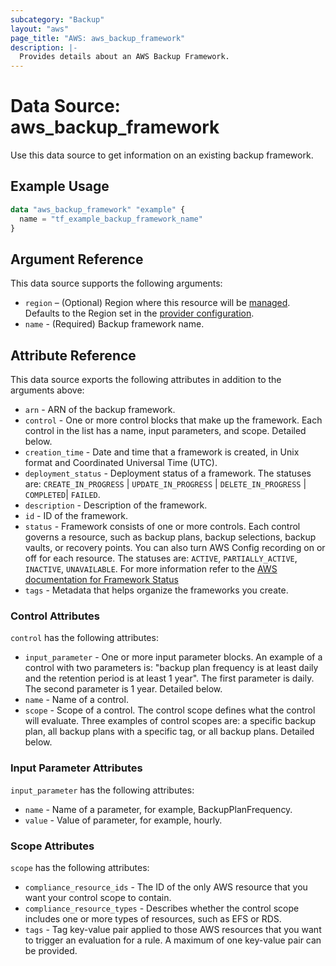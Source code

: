 ```yaml
---
subcategory: "Backup"
layout: "aws"
page_title: "AWS: aws_backup_framework"
description: |-
  Provides details about an AWS Backup Framework.
---
```


# Data Source: aws_backup_framework

Use this data source to get information on an existing backup framework.

## Example Usage

```terraform
data "aws_backup_framework" "example" {
  name = "tf_example_backup_framework_name"
}
```

## Argument Reference

This data source supports the following arguments:

* `region` – (Optional) Region where this resource will be [managed](https://docs.aws.amazon.com/general/latest/gr/rande.html#regional-endpoints). Defaults to the Region set in the [provider configuration](https://registry.terraform.io/providers/hashicorp/aws/latest/docs#aws-configuration-reference).
* `name` - (Required) Backup framework name.

## Attribute Reference

This data source exports the following attributes in addition to the arguments above:

* `arn` - ARN of the backup framework.
* `control` - One or more control blocks that make up the framework. Each control in the list has a name, input parameters, and scope. Detailed below.
* `creation_time` - Date and time that a framework is created, in Unix format and Coordinated Universal Time (UTC).
* `deployment_status` - Deployment status of a framework. The statuses are: `CREATE_IN_PROGRESS` | `UPDATE_IN_PROGRESS` | `DELETE_IN_PROGRESS` | `COMPLETED`| `FAILED`.
* `description` - Description of the framework.
* `id` - ID of the framework.
* `status` - Framework consists of one or more controls. Each control governs a resource, such as backup plans, backup selections, backup vaults, or recovery points. You can also turn AWS Config recording on or off for each resource. The statuses are: `ACTIVE`, `PARTIALLY_ACTIVE`, `INACTIVE`, `UNAVAILABLE`. For more information refer to the [AWS documentation for Framework Status](https://docs.aws.amazon.com/aws-backup/latest/devguide/API_DescribeFramework.html#Backup-DescribeFramework-response-FrameworkStatus)
* `tags` - Metadata that helps organize the frameworks you create.

### Control Attributes

`control` has the following attributes:

* `input_parameter` - One or more input parameter blocks. An example of a control with two parameters is: "backup plan frequency is at least daily and the retention period is at least 1 year". The first parameter is daily. The second parameter is 1 year. Detailed below.
* `name` - Name of a control.
* `scope` - Scope of a control. The control scope defines what the control will evaluate. Three examples of control scopes are: a specific backup plan, all backup plans with a specific tag, or all backup plans. Detailed below.

### Input Parameter Attributes

`input_parameter` has the following attributes:

* `name` - Name of a parameter, for example, BackupPlanFrequency.
* `value` - Value of parameter, for example, hourly.

### Scope Attributes

`scope` has the following attributes:

* `compliance_resource_ids` - The ID of the only AWS resource that you want your control scope to contain.
* `compliance_resource_types` - Describes whether the control scope includes one or more types of resources, such as EFS or RDS.
* `tags` - Tag key-value pair applied to those AWS resources that you want to trigger an evaluation for a rule. A maximum of one key-value pair can be provided.
